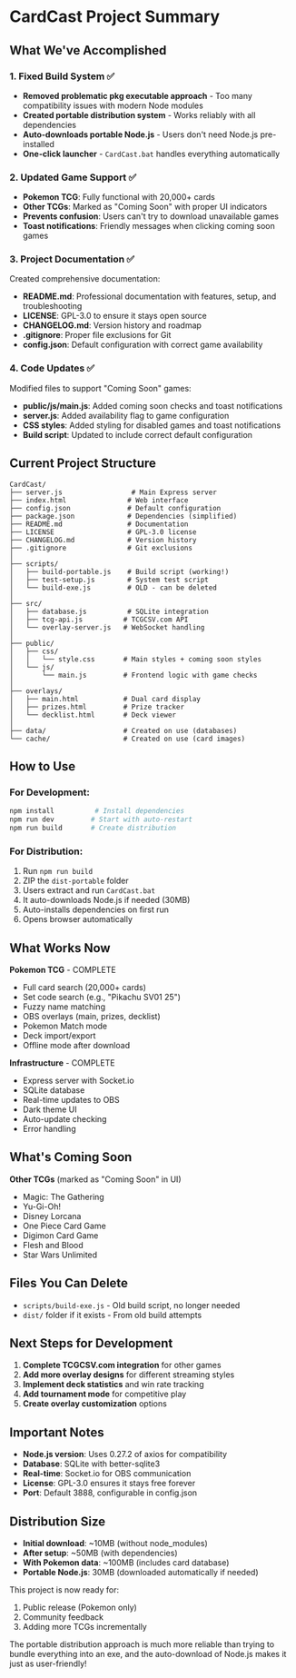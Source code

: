 # CardCast Project Summary

## What We've Accomplished

### 1. Fixed Build System ✅
- **Removed problematic pkg executable approach** - Too many compatibility issues with modern Node modules
- **Created portable distribution system** - Works reliably with all dependencies
- **Auto-downloads portable Node.js** - Users don't need Node.js pre-installed
- **One-click launcher** - `CardCast.bat` handles everything automatically

### 2. Updated Game Support ✅
- **Pokemon TCG**: Fully functional with 20,000+ cards
- **Other TCGs**: Marked as "Coming Soon" with proper UI indicators
- **Prevents confusion**: Users can't try to download unavailable games
- **Toast notifications**: Friendly messages when clicking coming soon games

### 3. Project Documentation ✅
Created comprehensive documentation:
- **README.md**: Professional documentation with features, setup, and troubleshooting
- **LICENSE**: GPL-3.0 to ensure it stays open source
- **CHANGELOG.md**: Version history and roadmap
- **.gitignore**: Proper file exclusions for Git
- **config.json**: Default configuration with correct game availability

### 4. Code Updates ✅
Modified files to support "Coming Soon" games:
- **public/js/main.js**: Added coming soon checks and toast notifications
- **server.js**: Added availability flag to game configuration
- **CSS styles**: Added styling for disabled games and toast notifications
- **Build script**: Updated to include correct default configuration

## Current Project Structure

```
CardCast/
├── server.js                 # Main Express server
├── index.html               # Web interface
├── config.json              # Default configuration
├── package.json             # Dependencies (simplified)
├── README.md                # Documentation
├── LICENSE                  # GPL-3.0 license
├── CHANGELOG.md             # Version history
├── .gitignore               # Git exclusions
│
├── scripts/
│   ├── build-portable.js    # Build script (working!)
│   ├── test-setup.js        # System test script
│   └── build-exe.js         # OLD - can be deleted
│
├── src/
│   ├── database.js          # SQLite integration
│   ├── tcg-api.js          # TCGCSV.com API
│   └── overlay-server.js   # WebSocket handling
│
├── public/
│   ├── css/
│   │   └── style.css       # Main styles + coming soon styles
│   └── js/
│       └── main.js         # Frontend logic with game checks
│
├── overlays/
│   ├── main.html           # Dual card display
│   ├── prizes.html         # Prize tracker
│   └── decklist.html       # Deck viewer
│
├── data/                   # Created on use (databases)
└── cache/                  # Created on use (card images)
```

## How to Use

### For Development:
```bash
npm install          # Install dependencies
npm run dev         # Start with auto-restart
npm run build       # Create distribution
```

### For Distribution:
1. Run `npm run build`
2. ZIP the `dist-portable` folder
3. Users extract and run `CardCast.bat`
4. It auto-downloads Node.js if needed (30MB)
5. Auto-installs dependencies on first run
6. Opens browser automatically

## What Works Now

**Pokemon TCG** - COMPLETE
- Full card search (20,000+ cards)
- Set code search (e.g., "Pikachu SV01 25")
- Fuzzy name matching
- OBS overlays (main, prizes, decklist)
- Pokemon Match mode
- Deck import/export
- Offline mode after download

**Infrastructure** - COMPLETE
- Express server with Socket.io
- SQLite database
- Real-time updates to OBS
- Dark theme UI
- Auto-update checking
- Error handling

## What's Coming Soon

**Other TCGs** (marked as "Coming Soon" in UI)
- Magic: The Gathering
- Yu-Gi-Oh!
- Disney Lorcana
- One Piece Card Game
- Digimon Card Game
- Flesh and Blood
- Star Wars Unlimited

## Files You Can Delete

- `scripts/build-exe.js` - Old build script, no longer needed
- `dist/` folder if it exists - From old build attempts

## Next Steps for Development

1. **Complete TCGCSV.com integration** for other games
2. **Add more overlay designs** for different streaming styles
3. **Implement deck statistics** and win rate tracking
4. **Add tournament mode** for competitive play
5. **Create overlay customization** options

## Important Notes

- **Node.js version**: Uses 0.27.2 of axios for compatibility
- **Database**: SQLite with better-sqlite3
- **Real-time**: Socket.io for OBS communication
- **License**: GPL-3.0 ensures it stays free forever
- **Port**: Default 3888, configurable in config.json

## Distribution Size

- **Initial download**: ~10MB (without node_modules)
- **After setup**: ~50MB (with dependencies)
- **With Pokemon data**: ~100MB (includes card database)
- **Portable Node.js**: 30MB (downloaded automatically if needed)

This project is now ready for:
1. Public release (Pokemon only)
2. Community feedback
3. Adding more TCGs incrementally

The portable distribution approach is much more reliable than trying to bundle everything into an exe, and the auto-download of Node.js makes it just as user-friendly!